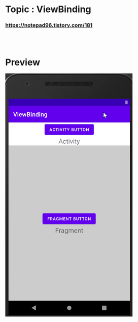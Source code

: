 # Topic : ViewBinding


### https://notepad96.tistory.com/181


<br><br>

# Preview

![preview](preview.gif)
